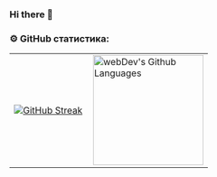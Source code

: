 ### Hi there 👋

<!--
**timealiver/timealiver** is a ✨ _special_ ✨ repository because its `README.md` (this file) appears on your GitHub profile.

Here are some ideas to get you started:

- 🔭 I’m currently working on ...
- 🌱 I’m currently learning ...
- 👯 I’m looking to collaborate on ...
- 🤔 I’m looking for help with ...
- 💬 Ask me about ...
- 📫 How to reach me: ...
- 😄 Pronouns: ...
- ⚡ Fun fact: ...
-->
### ⚙️ GitHub статистика:

<table>
  <tr>
    <td>
      <a href="https://git.io/streak-stats"><img src="https://github-readme-streak-stats.herokuapp.com?user=timealiver&theme=dark&mode=weekly" alt="GitHub Streak" /></a>
    </td>
    <td>
      <img height="195px" align="right" alt="webDev's Github Languages" src="https://github-readme-stats-sigma-five.vercel.app/api/top-langs/?username=timealiver&layout=compact&theme=vision-friendly-dark" />
    </td>
  </tr>
</table>
